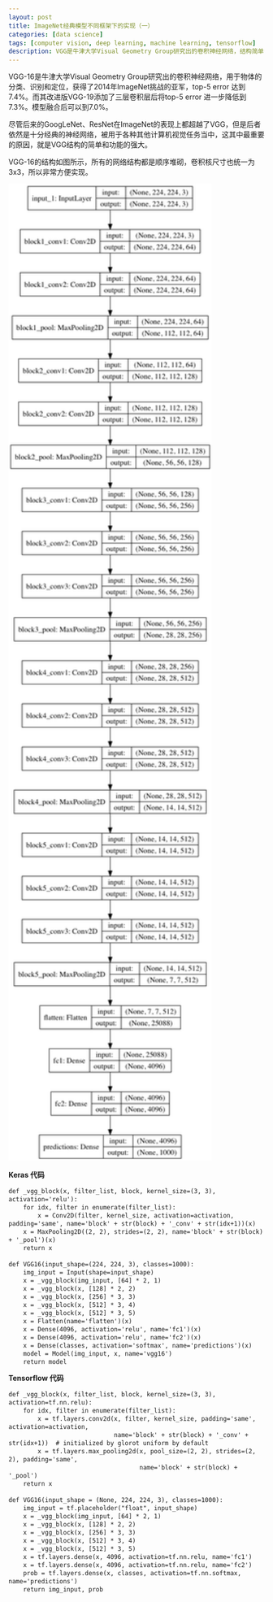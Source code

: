 ```yaml
---
layout: post
title: ImageNet经典模型不同框架下的实现（一）
categories: [data science]
tags: [computer vision, deep learning, machine learning, tensorflow]
description: VGG是牛津大学Visual Geometry Group研究出的卷积神经网络，结构简单，但是表现出色。
---
```

VGG-16是牛津大学Visual Geometry Group研究出的卷积神经网络，用于物体的分类、识别和定位，获得了2014年ImageNet挑战的亚军，top-5 error 达到7.4%。而其改进版VGG-19添加了三层卷积层后将top-5 error 进一步降低到7.3%。模型融合后可以到7.0%。

尽管后来的GoogLeNet、ResNet在ImageNet的表现上都超越了VGG，但是后者依然是十分经典的神经网络，被用于各种其他计算机视觉任务当中，这其中最重要的原因，就是VGG结构的简单和功能的强大。

VGG-16的结构如图所示，所有的网络结构都是顺序堆砌，卷积核尺寸也统一为3x3，所以非常方便实现。

<img src="/images/2017-07-31-VGG16/vgg16.png" width="400px"/>

__Keras 代码__

	def _vgg_block(x, filter_list, block, kernel_size=(3, 3), activation='relu'):
    	for idx, filter in enumerate(filter_list):
        	x = Conv2D(filter, kernel_size, activation=activation, padding='same', name='block' + str(block) + '_conv' + str(idx+1))(x)
    	x = MaxPooling2D((2, 2), strides=(2, 2), name='block' + str(block) + '_pool')(x)
    	return x

	def VGG16(input_shape=(224, 224, 3), classes=1000):
	    img_input = Input(shape=input_shape)
	    x = _vgg_block(img_input, [64] * 2, 1)
	    x = _vgg_block(x, [128] * 2, 2)
	    x = _vgg_block(x, [256] * 3, 3)
	    x = _vgg_block(x, [512] * 3, 4)
	    x = _vgg_block(x, [512] * 3, 5)
	    x = Flatten(name='flatten')(x)
	    x = Dense(4096, activation='relu', name='fc1')(x)
	    x = Dense(4096, activation='relu', name='fc2')(x)
	    x = Dense(classes, activation='softmax', name='predictions')(x)
	    model = Model(img_input, x, name='vgg16')
	    return model
	    
__Tensorflow 代码__

	def _vgg_block(x, filter_list, block, kernel_size=(3, 3), activation=tf.nn.relu):
	    for idx, filter in enumerate(filter_list):
	        x = tf.layers.conv2d(x, filter, kernel_size, padding='same', activation=activation,
	                             name='block' + str(block) + '_conv' + str(idx+1))  # initialized by glorot uniform by default
	        x = tf.layers.max_pooling2d(x, pool_size=(2, 2), strides=(2, 2), padding='same',
	                                    name='block' + str(block) + '_pool')
	    return x
	
	def VGG16(input_shape = (None, 224, 224, 3), classes=1000):
	    img_input = tf.placeholder("float", input_shape)
	    x = _vgg_block(img_input, [64] * 2, 1)
	    x = _vgg_block(x, [128] * 2, 2)
	    x = _vgg_block(x, [256] * 3, 3)
	    x = _vgg_block(x, [512] * 3, 4)
	    x = _vgg_block(x, [512] * 3, 5)
	    x = tf.layers.dense(x, 4096, activation=tf.nn.relu, name='fc1')
	    x = tf.layers.dense(x, 4096, activation=tf.nn.relu, name='fc2')
	    prob = tf.layers.dense(x, classes, activation=tf.nn.softmax, name='predictions')
	    return img_input, prob






